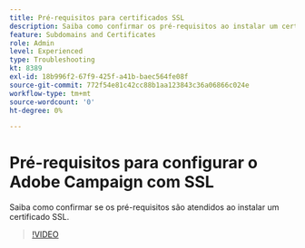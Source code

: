 ```yaml
---
title: Pré-requisitos para certificados SSL
description: Saiba como confirmar os pré-requisitos ao instalar um certificado SSL.
feature: Subdomains and Certificates
role: Admin
level: Experienced
type: Troubleshooting
kt: 8389
exl-id: 18b996f2-67f9-425f-a41b-baec564fe08f
source-git-commit: 772f54e81c42cc88b1aa123843c36a06866c024e
workflow-type: tm+mt
source-wordcount: '0'
ht-degree: 0%

---
```


# Pré-requisitos para configurar o Adobe Campaign com SSL

Saiba como confirmar se os pré-requisitos são atendidos ao instalar um certificado SSL.

>[!VIDEO](https://video.tv.adobe.com/v/335894?quality=12)
